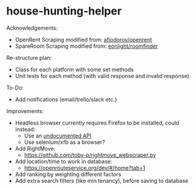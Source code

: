 # house-hunting-helper
 
Acknowledgements: 
- OpenRent Scraping modified from: [afiodorov/openrent](https://github.com/afiodorov/openrent)
- SpareRoom Scraping modified from: [eonlight/roomfinder](hhttps://github.com/eonlight/roomfinder)

Re-structure plan:
- Class for each platform with some set methods
- Unit tests for each method (with valid response and invalid response)

To-Do:
- Add notifications (email/trello/slack etc.)

Improvements:
- Headless browser currently requires Firefox to be installed, could instead:
  - Use an [undocumented API](https://github.com/TomHodson/uk_rentals_bot/blob/main/src/openrent.py)
  - Use selenium/xfb as a browser?
- Add RightMove:
  - https://github.com/toby-p/rightmove_webscraper.py
- Add location/time to work in database:
  - https://openrouteservice.org/dev/#/home?tab=1
- Add ranking by weighting different factors
- Add extra search filters (like min tenancy), before saving to database









